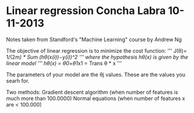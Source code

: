 Linear regression
Concha Labra 10-11-2013
=======================

Notes taken from Standford's "Machine Learning" course by Andrew Ng

The objective of linear regression is to minimize the cost function: 
'''
J(θ)= 1/(2*m) * Sum (hθ(x(i))−y(i))^2
'''
where the hypothesis hθ(x) is given by the linear model
'''
hθ(x) = θ0+θ1*x1 = Trans θ * x
'''

The parameters of your model are the θj values. These are the values you searh for.  

Two methods: 
    Gradient descent algorithm (when number of features is much more than 100.0000)
    Normal equations (when number of features x are < 100.000)
